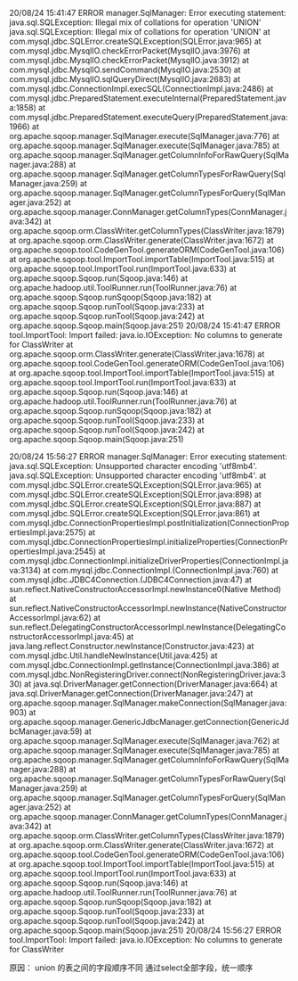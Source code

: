 
20/08/24 15:41:47 ERROR manager.SqlManager: Error executing statement: java.sql.SQLException: Illegal mix of collations for operation 'UNION'
java.sql.SQLException: Illegal mix of collations for operation 'UNION'
	at com.mysql.jdbc.SQLError.createSQLException(SQLError.java:965)
	at com.mysql.jdbc.MysqlIO.checkErrorPacket(MysqlIO.java:3976)
	at com.mysql.jdbc.MysqlIO.checkErrorPacket(MysqlIO.java:3912)
	at com.mysql.jdbc.MysqlIO.sendCommand(MysqlIO.java:2530)
	at com.mysql.jdbc.MysqlIO.sqlQueryDirect(MysqlIO.java:2683)
	at com.mysql.jdbc.ConnectionImpl.execSQL(ConnectionImpl.java:2486)
	at com.mysql.jdbc.PreparedStatement.executeInternal(PreparedStatement.java:1858)
	at com.mysql.jdbc.PreparedStatement.executeQuery(PreparedStatement.java:1966)
	at org.apache.sqoop.manager.SqlManager.execute(SqlManager.java:776)
	at org.apache.sqoop.manager.SqlManager.execute(SqlManager.java:785)
	at org.apache.sqoop.manager.SqlManager.getColumnInfoForRawQuery(SqlManager.java:288)
	at org.apache.sqoop.manager.SqlManager.getColumnTypesForRawQuery(SqlManager.java:259)
	at org.apache.sqoop.manager.SqlManager.getColumnTypesForQuery(SqlManager.java:252)
	at org.apache.sqoop.manager.ConnManager.getColumnTypes(ConnManager.java:342)
	at org.apache.sqoop.orm.ClassWriter.getColumnTypes(ClassWriter.java:1879)
	at org.apache.sqoop.orm.ClassWriter.generate(ClassWriter.java:1672)
	at org.apache.sqoop.tool.CodeGenTool.generateORM(CodeGenTool.java:106)
	at org.apache.sqoop.tool.ImportTool.importTable(ImportTool.java:515)
	at org.apache.sqoop.tool.ImportTool.run(ImportTool.java:633)
	at org.apache.sqoop.Sqoop.run(Sqoop.java:146)
	at org.apache.hadoop.util.ToolRunner.run(ToolRunner.java:76)
	at org.apache.sqoop.Sqoop.runSqoop(Sqoop.java:182)
	at org.apache.sqoop.Sqoop.runTool(Sqoop.java:233)
	at org.apache.sqoop.Sqoop.runTool(Sqoop.java:242)
	at org.apache.sqoop.Sqoop.main(Sqoop.java:251)
20/08/24 15:41:47 ERROR tool.ImportTool: Import failed: java.io.IOException: No columns to generate for ClassWriter
	at org.apache.sqoop.orm.ClassWriter.generate(ClassWriter.java:1678)
	at org.apache.sqoop.tool.CodeGenTool.generateORM(CodeGenTool.java:106)
	at org.apache.sqoop.tool.ImportTool.importTable(ImportTool.java:515)
	at org.apache.sqoop.tool.ImportTool.run(ImportTool.java:633)
	at org.apache.sqoop.Sqoop.run(Sqoop.java:146)
	at org.apache.hadoop.util.ToolRunner.run(ToolRunner.java:76)
	at org.apache.sqoop.Sqoop.runSqoop(Sqoop.java:182)
	at org.apache.sqoop.Sqoop.runTool(Sqoop.java:233)
	at org.apache.sqoop.Sqoop.runTool(Sqoop.java:242)
	at org.apache.sqoop.Sqoop.main(Sqoop.java:251)
	


20/08/24 15:56:27 ERROR manager.SqlManager: Error executing statement: java.sql.SQLException: Unsupported character encoding 'utf8mb4'.
java.sql.SQLException: Unsupported character encoding 'utf8mb4'.
	at com.mysql.jdbc.SQLError.createSQLException(SQLError.java:965)
	at com.mysql.jdbc.SQLError.createSQLException(SQLError.java:898)
	at com.mysql.jdbc.SQLError.createSQLException(SQLError.java:887)
	at com.mysql.jdbc.SQLError.createSQLException(SQLError.java:861)
	at com.mysql.jdbc.ConnectionPropertiesImpl.postInitialization(ConnectionPropertiesImpl.java:2575)
	at com.mysql.jdbc.ConnectionPropertiesImpl.initializeProperties(ConnectionPropertiesImpl.java:2545)
	at com.mysql.jdbc.ConnectionImpl.initializeDriverProperties(ConnectionImpl.java:3134)
	at com.mysql.jdbc.ConnectionImpl.<init>(ConnectionImpl.java:760)
	at com.mysql.jdbc.JDBC4Connection.<init>(JDBC4Connection.java:47)
	at sun.reflect.NativeConstructorAccessorImpl.newInstance0(Native Method)
	at sun.reflect.NativeConstructorAccessorImpl.newInstance(NativeConstructorAccessorImpl.java:62)
	at sun.reflect.DelegatingConstructorAccessorImpl.newInstance(DelegatingConstructorAccessorImpl.java:45)
	at java.lang.reflect.Constructor.newInstance(Constructor.java:423)
	at com.mysql.jdbc.Util.handleNewInstance(Util.java:425)
	at com.mysql.jdbc.ConnectionImpl.getInstance(ConnectionImpl.java:386)
	at com.mysql.jdbc.NonRegisteringDriver.connect(NonRegisteringDriver.java:330)
	at java.sql.DriverManager.getConnection(DriverManager.java:664)
	at java.sql.DriverManager.getConnection(DriverManager.java:247)
	at org.apache.sqoop.manager.SqlManager.makeConnection(SqlManager.java:903)
	at org.apache.sqoop.manager.GenericJdbcManager.getConnection(GenericJdbcManager.java:59)
	at org.apache.sqoop.manager.SqlManager.execute(SqlManager.java:762)
	at org.apache.sqoop.manager.SqlManager.execute(SqlManager.java:785)
	at org.apache.sqoop.manager.SqlManager.getColumnInfoForRawQuery(SqlManager.java:288)
	at org.apache.sqoop.manager.SqlManager.getColumnTypesForRawQuery(SqlManager.java:259)
	at org.apache.sqoop.manager.SqlManager.getColumnTypesForQuery(SqlManager.java:252)
	at org.apache.sqoop.manager.ConnManager.getColumnTypes(ConnManager.java:342)
	at org.apache.sqoop.orm.ClassWriter.getColumnTypes(ClassWriter.java:1879)
	at org.apache.sqoop.orm.ClassWriter.generate(ClassWriter.java:1672)
	at org.apache.sqoop.tool.CodeGenTool.generateORM(CodeGenTool.java:106)
	at org.apache.sqoop.tool.ImportTool.importTable(ImportTool.java:515)
	at org.apache.sqoop.tool.ImportTool.run(ImportTool.java:633)
	at org.apache.sqoop.Sqoop.run(Sqoop.java:146)
	at org.apache.hadoop.util.ToolRunner.run(ToolRunner.java:76)
	at org.apache.sqoop.Sqoop.runSqoop(Sqoop.java:182)
	at org.apache.sqoop.Sqoop.runTool(Sqoop.java:233)
	at org.apache.sqoop.Sqoop.runTool(Sqoop.java:242)
	at org.apache.sqoop.Sqoop.main(Sqoop.java:251)
20/08/24 15:56:27 ERROR tool.ImportTool: Import failed: java.io.IOException: No columns to generate for ClassWriter

原因：
union 的表之间的字段顺序不同
通过select全部字段，统一顺序